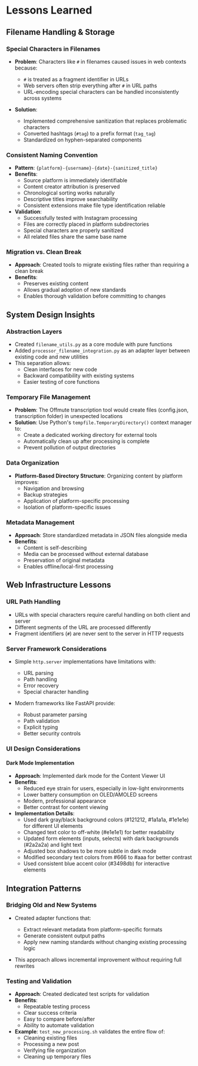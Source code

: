 # Lessons Learned

## Filename Handling & Storage

### Special Characters in Filenames
- **Problem**: Characters like `#` in filenames caused issues in web contexts because:
  - `#` is treated as a fragment identifier in URLs
  - Web servers often strip everything after `#` in URL paths
  - URL-encoding special characters can be handled inconsistently across systems
  
- **Solution**: 
  - Implemented comprehensive sanitization that replaces problematic characters
  - Converted hashtags (`#tag`) to a prefix format (`tag_tag`)
  - Standardized on hyphen-separated components

### Consistent Naming Convention
- **Pattern**: `{platform}-{username}-{date}-{sanitized_title}`
- **Benefits**:
  - Source platform is immediately identifiable
  - Content creator attribution is preserved
  - Chronological sorting works naturally
  - Descriptive titles improve searchability
  - Consistent extensions make file type identification reliable
- **Validation**: 
  - Successfully tested with Instagram processing
  - Files are correctly placed in platform subdirectories
  - Special characters are properly sanitized
  - All related files share the same base name

### Migration vs. Clean Break
- **Approach**: Created tools to migrate existing files rather than requiring a clean break
- **Benefits**:
  - Preserves existing content
  - Allows gradual adoption of new standards
  - Enables thorough validation before committing to changes

## System Design Insights

### Abstraction Layers
- Created `filename_utils.py` as a core module with pure functions
- Added `processor_filename_integration.py` as an adapter layer between existing code and new utilities
- This separation allows:
  - Clean interfaces for new code
  - Backward compatibility with existing systems
  - Easier testing of core functions

### Temporary File Management
- **Problem**: The Offmute transcription tool would create files (config.json, transcription folder) in unexpected locations
- **Solution**: Use Python's `tempfile.TemporaryDirectory()` context manager to:
  - Create a dedicated working directory for external tools
  - Automatically clean up after processing is complete
  - Prevent pollution of output directories

### Data Organization
- **Platform-Based Directory Structure**: Organizing content by platform improves:
  - Navigation and browsing
  - Backup strategies
  - Application of platform-specific processing
  - Isolation of platform-specific issues

### Metadata Management
- **Approach**: Store standardized metadata in JSON files alongside media
- **Benefits**:
  - Content is self-describing
  - Media can be processed without external database
  - Preservation of original metadata
  - Enables offline/local-first processing

## Web Infrastructure Lessons

### URL Path Handling
- URLs with special characters require careful handling on both client and server
- Different segments of the URL are processed differently
- Fragment identifiers (`#`) are never sent to the server in HTTP requests

### Server Framework Considerations
- Simple `http.server` implementations have limitations with:
  - URL parsing
  - Path handling
  - Error recovery
  - Special character handling
  
- Modern frameworks like FastAPI provide:
  - Robust parameter parsing
  - Path validation
  - Explicit typing
  - Better security controls

### UI Design Considerations

#### Dark Mode Implementation
- **Approach**: Implemented dark mode for the Content Viewer UI
- **Benefits**:
  - Reduced eye strain for users, especially in low-light environments
  - Lower battery consumption on OLED/AMOLED screens
  - Modern, professional appearance
  - Better contrast for content viewing
- **Implementation Details**:
  - Used dark gray/black background colors (#121212, #1a1a1a, #1e1e1e) for different UI elements
  - Changed text color to off-white (#e1e1e1) for better readability
  - Updated form elements (inputs, selects) with dark backgrounds (#2a2a2a) and light text
  - Adjusted box shadows to be more subtle in dark mode
  - Modified secondary text colors from #666 to #aaa for better contrast
  - Used consistent blue accent color (#3498db) for interactive elements

## Integration Patterns

### Bridging Old and New Systems
- Created adapter functions that:
  - Extract relevant metadata from platform-specific formats
  - Generate consistent output paths
  - Apply new naming standards without changing existing processing logic
  
- This approach allows incremental improvement without requiring full rewrites

### Testing and Validation
- **Approach**: Created dedicated test scripts for validation
- **Benefits**:
  - Repeatable testing process
  - Clear success criteria
  - Easy to compare before/after
  - Ability to automate validation
- **Example**: `test_new_processing.sh` validates the entire flow of:
  - Cleaning existing files
  - Processing a new post
  - Verifying file organization
  - Cleaning up temporary files 